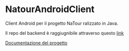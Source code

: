 # NatourAndroidClient

Client Android per il progetto NaTour ralizzato in Java.

Il repo del backend è raggiugnibile attraverso questo [link](https://github.com/PepeAndrea/NatourApi)

[Documentazione del progetto](https://github.com/PepeAndrea/NatourApi/blob/main/INGSW2122_N_30.pdf)
